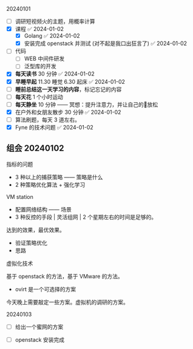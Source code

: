20240101

- [ ] 调研短视频火的主题，用概率计算
- [x] 课程 ✅ 2024-01-02
	- [x] Golang ✅ 2024-01-02
	- [x] 安装完成 openstack 并测试 (对不起是我口出狂言了) ✅ 2024-01-02
- [ ] 代码
	- [ ] WEB 中间件研发
	- [ ] 泛型库的开发
- [x] **每天读书** 30 分钟 ✅ 2024-01-02
- [x] **早睡早起** 11.30 睡觉 6.30 起床 ✅ 2024-01-02
- [ ] **睡前总结这一天学习的内容**，标记忘记的内容
- [ ] **每天花** 1 个小时运动
- [ ] **每天静坐** 10 分钟 —— 冥想：提升注意力，并让自己的🧠放松
- [x] 在户外和女朋友散步 30 分钟 ✅ 2024-01-02
- [ ] 算法刷题，每天 3 道左右。
- [x] Fyne 的技术问题 ✅ 2024-01-02

## 组会 20240102

指标的问题

- 3 种以上的捕获策略 —— 策略是什么
- 2 种策略优化算法 + 强化学习

VM station

- 配置网络结构 —— 场景
- 3 种反控的手段 | 灵活组网 | 2 个星期左右的时间是足够的。

达到的效果，最优效果。

- 验证策略优化
- 思路

虚拟化技术

基于 openstack 的方法，基于 VMware 的方法。

- ovirt 是一个可选择的方案

今天晚上需要敲定一些方案。虚拟机的调研的方案。

20240103

- [ ] 给出一个蜜网的方案
- [ ] openstack 安装完成

